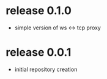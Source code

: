 # release 0.1.0
 * simple version of ws <-> tcp proxy 
# release 0.0.1
 * initial repository creation

